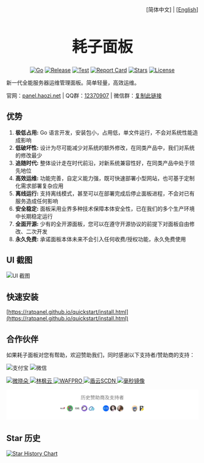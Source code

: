 <p align="right">
[简体中文] | [<a href="README_EN.md">English</a>]
</p>

<h1 align="center" style="font-size: 40px">耗子面板</h1>

<div align="center">

[![Go](https://img.shields.io/github/go-mod/go-version/tnb-labs/panel)](https://go.dev/)
[![Release](https://img.shields.io/github/release/tnb-labs/panel.svg)](https://github.com/tnb-labs/panel/releases)
[![Test](https://github.com/tnb-labs/panel/actions/workflows/test.yml/badge.svg)](https://github.com/tnb-labs/panel/actions)
[![Report Card](https://goreportcard.com/badge/github.com/tnb-labs/panel)](https://goreportcard.com/report/github.com/tnb-labs/panel)
[![Stars](https://img.shields.io/github/stars/tnb-labs/panel?style=flat)](https://github.com/tnb-labs/panel)
[![License](https://img.shields.io/github/license/tnb-labs/panel)](https://www.gnu.org/licenses/agpl-3.0.html)

</div>

新一代全能服务器运维管理面板。简单轻量，高效运维。

官网：[panel.haozi.net](https://panel.haozi.net) | QQ群：[12370907](https://jq.qq.com/?_wv=1027&k=I1oJKSTH) | 微信群：[复制此链接](https://work.weixin.qq.com/gm/d8ebf618553398d454e3378695c858b6)

## 优势

1. **极低占用:** Go 语言开发，安装包小，占用低，单文件运行，不会对系统性能造成影响
2. **低破坏性:** 设计为尽可能减少对系统的额外修改，在同类产品中，我们对系统的修改最少
3. **追随时代:** 整体设计走在时代前沿，对新系统兼容性好，在同类产品中处于领先地位
4. **高效运维:** 功能完善，自定义能力强，既可快速部署小型网站，也可基于定制化需求部署复杂应用
5. **离线运行:** 支持离线模式，甚至可以在部署完成后停止面板进程，不会对已有服务造成任何影响
6. **安全稳定:** 面板采用业界多种技术保障本体安全性，已在我们的多个生产环境中长期稳定运行
7. **全面开源:** 少有的全开源面板，您可以在遵守开源协议的前提下对面板自由修改、二次开发
8. **永久免费:** 承诺面板本体未来不会引入任何收费/授权功能，永久免费使用

## UI 截图

![UI 截图](.github/assets/ui.png)

## 快速安装

[https://ratpanel.github.io/quickstart/install.html](https://ratpanel.github.io/quickstart/install.html)

## 合作伙伴

如果耗子面板对您有帮助，欢迎赞助我们，同时感谢以下支持者/赞助商的支持：

![支付宝](https://github.com/user-attachments/assets/d000b147-6da1-467a-9d80-9a3e8078602a) ![微信](https://github.com/user-attachments/assets/a53ff212-7076-487e-88bd-c93f6e98df1d)

<a href="https://www.weixiaoduo.com/">
  <img height="80" src=".github/assets/wxd.png" alt="微晓朵">
</a>
<a href="https://www.dkdun.cn/aff/MQZZNVHQ">
  <img height="80" src=".github/assets/dk.png" alt="林枫云">
</a>
<a href="https://waf.pro/">
  <img height="80" src=".github/assets/wafpro.png" alt="WAFPRO">
</a>
<a href="https://scdn.ddunyun.com/">
  <img height="80" src=".github/assets/ddunyun.png" alt="盾云SCDN">
</a>
<a href="https://1ms.run/">
  <img height="80" src=".github/assets/1ms.svg" alt="毫秒镜像">
</a>

<p align="center">
  <a target="_blank" href="https://afdian.com/a/tnblabs">
    <img alt="sponsors" src="https://github.com/tnb-labs/sponsor/blob/main/sponsors.svg?raw=true"/>
  </a>
</p>

## Star 历史

<a href="https://star-history.com/#tnb-labs/panel&Date">
 <picture>
   <source media="(prefers-color-scheme: dark)" srcset="https://api.star-history.com/svg?repos=tnb-labs/panel&type=Date&theme=dark" />
   <source media="(prefers-color-scheme: light)" srcset="https://api.star-history.com/svg?repos=tnb-labs/panel&type=Date" />
   <img alt="Star History Chart" src="https://api.star-history.com/svg?repos=tnb-labs/panel&type=Date" />
 </picture>
</a>
